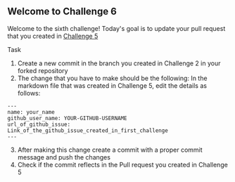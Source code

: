 ## Welcome to Challenge 6

Welcome to the sixth challenge! 
Today's goal is to update your pull request that you created in [Challenge 5](https://github.com/scaleracademy/scaler-september-open-source-challenge/blob/main/Challenges/challenge_5.md?plain=1)

Task
1. Create a new commit in the branch you created in Challenge 2 in your forked repository 
2. The change that you have to make should be the following: 
In the markdown file that was created in Challenge 5, edit the details as follows: 
```
---
name: your_name
github_user_name: YOUR-GITHUB-USERNAME
url_of_github_issue: Link_of_the_github_issue_created_in_first_challenge
---
```
3. After making this change create a commit with a proper commit message and push the changes 
4. Check if the commit reflects in the Pull request you created in Challenge 5

